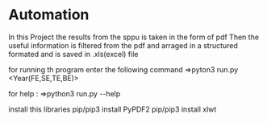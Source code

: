 # Automation
In this Project the results from the sppu is taken in the form of pdf
Then the useful information is filtered from the pdf and
arraged in a structured formated and is saved in .xls(excel) file 

for running th program enter the following command
=>pyton3 run.py <name of input pdf>  <name of output excel file> <Year(FE,SE,TE,BE)>
  
for help :
=>python3 run.py --help
  
install this libraries 
pip/pip3 install PyPDF2
pip/pip3 install xlwt
